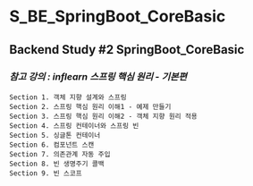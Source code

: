# S_BE_SpringBoot_CoreBasic
## Backend Study #2 SpringBoot_CoreBasic

### *참고 강의 : **inflearn** 스프링 핵심 원리 - 기본편*

    Section 1. 객체 지향 설계와 스프링
    Section 2. 스프링 핵심 원리 이해1 - 예제 만들기
    Section 3. 스프링 핵심 원리 이해2 - 객체 지향 원리 적용
    Section 4. 스프링 컨테이너와 스프링 빈
    Section 5. 싱글톤 컨테이너
    Section 6. 컴포넌트 스캔
    Section 7. 의존관계 자동 주입
    Section 8. 빈 생명주기 콜백
    Section 9. 빈 스코프
